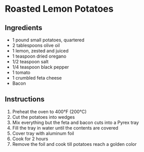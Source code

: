 # Roasted Lemon Potatoes

## Ingredients

* 1 pound small potatoes, quartered
* 2 tablespoons olive oil
* 1 lemon, zested and juiced
* 1 teaspoon dried oregano
* 1/2 teaspoon salt
* 1/4 teaspoon black pepper
* 1 tomato
* 1 crumbled feta cheese
* Bacon

## Instructions
1. Preheat the oven to 400°F (200°C)
2. Cut the potatoes into wedges 
3. Mix everything but the feta and bacon cuts into a Pyrex tray
4. Fill the tray in water until the contents are covered 
5. Cover tray with aluminum foil
6. Cook for 2 hours
7. Remove the foil and cook till potatoes reach a golden color
